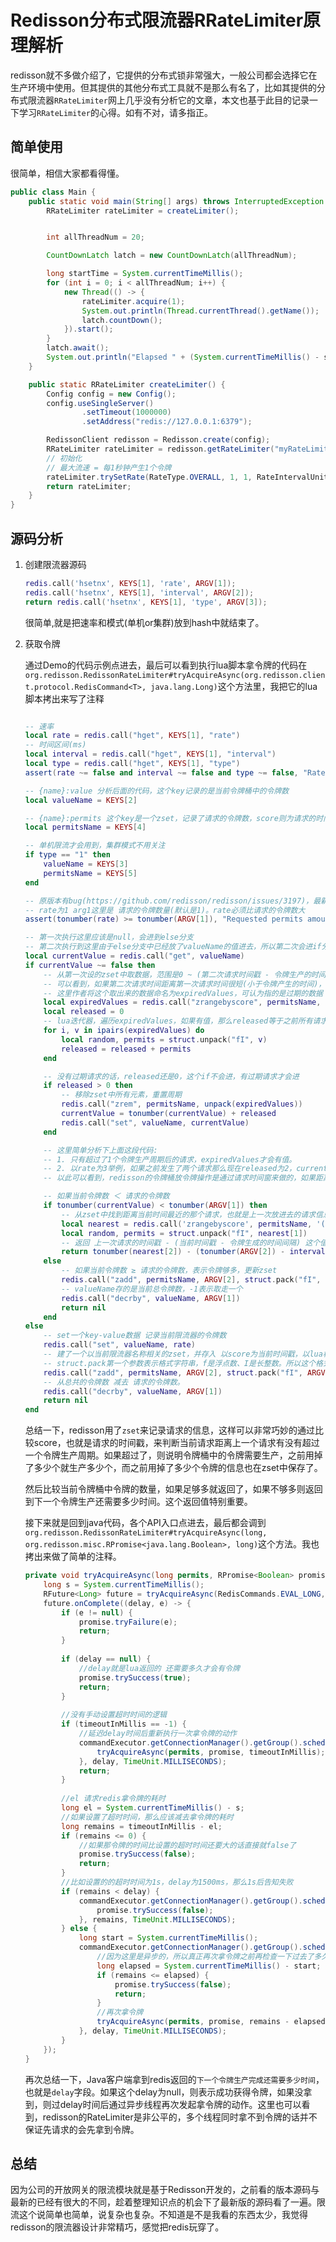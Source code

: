 # Redisson分布式限流器RRateLimiter原理解析

redisson就不多做介绍了，它提供的分布式锁非常强大，一般公司都会选择它在生产环境中使用。但其提供的其他分布式工具就不是那么有名了，比如其提供的分布式限流器`RRateLimiter`网上几乎没有分析它的文章，本文也基于此目的记录一下学习`RRateLimiter`的心得。如有不对，请多指正。


## 简单使用

很简单，相信大家都看得懂。

```java
public class Main {
    public static void main(String[] args) throws InterruptedException {
        RRateLimiter rateLimiter = createLimiter();


        int allThreadNum = 20;

        CountDownLatch latch = new CountDownLatch(allThreadNum);

        long startTime = System.currentTimeMillis();
        for (int i = 0; i < allThreadNum; i++) {
            new Thread(() -> {
                rateLimiter.acquire(1);
                System.out.println(Thread.currentThread().getName());
                latch.countDown();
            }).start();
        }
        latch.await();
        System.out.println("Elapsed " + (System.currentTimeMillis() - startTime));
    }

    public static RRateLimiter createLimiter() {
        Config config = new Config();
        config.useSingleServer()
                .setTimeout(1000000)
                .setAddress("redis://127.0.0.1:6379");

        RedissonClient redisson = Redisson.create(config);
        RRateLimiter rateLimiter = redisson.getRateLimiter("myRateLimiter");
        // 初始化
        // 最大流速 = 每1秒钟产生1个令牌
        rateLimiter.trySetRate(RateType.OVERALL, 1, 1, RateIntervalUnit.SECONDS);
        return rateLimiter;
    }
}
```

## 源码分析

1. 创建限流器源码

    ```lua
    redis.call('hsetnx', KEYS[1], 'rate', ARGV[1]);
    redis.call('hsetnx', KEYS[1], 'interval', ARGV[2]);
    return redis.call('hsetnx', KEYS[1], 'type', ARGV[3]);
    ```

    很简单,就是把速率和模式(单机or集群)放到hash中就结束了。

2. 获取令牌

    通过Demo的代码示例点进去，最后可以看到执行lua脚本拿令牌的代码在`org.redisson.RedissonRateLimiter#tryAcquireAsync(org.redisson.client.protocol.RedisCommand<T>, java.lang.Long)`这个方法里，我把它的lua脚本拷出来写了注释

    ```lua

    -- 速率
    local rate = redis.call("hget", KEYS[1], "rate")
    -- 时间区间(ms)
    local interval = redis.call("hget", KEYS[1], "interval")
    local type = redis.call("hget", KEYS[1], "type")
    assert(rate ~= false and interval ~= false and type ~= false, "RateLimiter is not initialized")

    -- {name}:value 分析后面的代码，这个key记录的是当前令牌桶中的令牌数
    local valueName = KEYS[2]

    -- {name}:permits 这个key是一个zset，记录了请求的令牌数，score则为请求的时间戳
    local permitsName = KEYS[4]

    -- 单机限流才会用到，集群模式不用关注
    if type == "1" then
        valueName = KEYS[3]
        permitsName = KEYS[5]
    end

    -- 原版本有bug(https://github.com/redisson/redisson/issues/3197)，最新版将这行代码提前了
    -- rate为1 arg1这里是 请求的令牌数量(默认是1)。rate必须比请求的令牌数大
    assert(tonumber(rate) >= tonumber(ARGV[1]), "Requested permits amount could not exceed defined rate")

    -- 第一次执行这里应该是null，会进到else分支
    -- 第二次执行到这里由于else分支中已经放了valueName的值进去，所以第二次会进if分支
    local currentValue = redis.call("get", valueName)
    if currentValue ~= false then
        -- 从第一次设的zset中取数据，范围是0 ~ (第二次请求时间戳 - 令牌生产的时间)
        -- 可以看到，如果第二次请求时间距离第一次请求时间很短(小于令牌产生的时间)，那么这个差值将小于上一次请求的时间，取出来的将会是空列表。反之，能取出之前的请求信息
        -- 这里作者将这个取出来的数据命名为expiredValues，可认为指的是过期的数据
        local expiredValues = redis.call("zrangebyscore", permitsName, 0, tonumber(ARGV[2]) - interval)
        local released = 0
        -- lua迭代器，遍历expiredValues，如果有值，那么released等于之前所有请求的令牌数之和，表示应该释放多少令牌
        for i, v in ipairs(expiredValues) do
            local random, permits = struct.unpack("fI", v)
            released = released + permits
        end

        -- 没有过期请求的话，released还是0，这个if不会进，有过期请求才会进
        if released > 0 then
            -- 移除zset中所有元素，重置周期
            redis.call("zrem", permitsName, unpack(expiredValues))
            currentValue = tonumber(currentValue) + released
            redis.call("set", valueName, currentValue)
        end

        -- 这里简单分析下上面这段代码:
        -- 1. 只有超过了1个令牌生产周期后的请求，expiredValues才会有值。
        -- 2. 以rate为3举例，如果之前发生了两个请求那么现在released为2，currentValue为1 + 2 = 3
        -- 以此可以看到，redisson的令牌桶放令牌操作是通过请求时间窗来做的，如果距离上一个请求的时间已经超过了一个令牌生产周期时间，那么令牌桶中的令牌应该得到重置，表示生产rate数量的令牌。

        -- 如果当前令牌数 ＜ 请求的令牌数
        if tonumber(currentValue) < tonumber(ARGV[1]) then
            -- 从zset中找到距离当前时间最近的那个请求，也就是上一次放进去的请求信息
            local nearest = redis.call('zrangebyscore', permitsName, '(' .. (tonumber(ARGV[2]) - interval), tonumber(ARGV[2]), 'withscores', 'limit', 0, 1); 
            local random, permits = struct.unpack("fI", nearest[1])
            -- 返回 上一次请求的时间戳 - (当前时间戳 - 令牌生成的时间间隔) 这个值表示还需要多久才能生产出足够的令牌
            return tonumber(nearest[2]) - (tonumber(ARGV[2]) - interval)
        else
            -- 如果当前令牌数 ≥ 请求的令牌数，表示令牌够多，更新zset
            redis.call("zadd", permitsName, ARGV[2], struct.pack("fI", ARGV[3], ARGV[1]))
            -- valueName存的是当前总令牌数，-1表示取走一个
            redis.call("decrby", valueName, ARGV[1])
            return nil
        end
    else
        -- set一个key-value数据 记录当前限流器的令牌数
        redis.call("set", valueName, rate)
        -- 建了一个以当前限流器名称相关的zset，并存入 以score为当前时间戳，以lua格式化字符串{当前时间戳为种子的随机数、请求的令牌数}为value的值。
        -- struct.pack第一个参数表示格式字符串，f是浮点数、I是长整数。所以这个格式字符串表示的是把一个浮点数和长整数拼起来的结构体。我的理解就是往zset里记录了最后一次请求的时间戳和请求的令牌数
        redis.call("zadd", permitsName, ARGV[2], struct.pack("fI", ARGV[3], ARGV[1]))
        -- 从总共的令牌数 减去 请求的令牌数。
        redis.call("decrby", valueName, ARGV[1])
        return nil
    end

    ```

    总结一下，redisson用了`zset`来记录请求的信息，这样可以非常巧妙的通过比较score，也就是请求的时间戳，来判断当前请求距离上一个请求有没有超过一个令牌生产周期。如果超过了，则说明令牌桶中的令牌需要生产，之前用掉了多少个就生产多少个，而之前用掉了多少个令牌的信息也在zset中保存了。

    然后比较当前令牌桶中令牌的数量，如果足够多就返回了，如果不够多则返回到下一个令牌生产还需要多少时间。这个返回值特别重要。

    
    接下来就是回到java代码，各个API入口点进去，最后都会调到`org.redisson.RedissonRateLimiter#tryAcquireAsync(long, org.redisson.misc.RPromise<java.lang.Boolean>, long)`这个方法。我也拷出来做了简单的注释。
    ```java
    private void tryAcquireAsync(long permits, RPromise<Boolean> promise, long timeoutInMillis) {
        long s = System.currentTimeMillis();
        RFuture<Long> future = tryAcquireAsync(RedisCommands.EVAL_LONG, permits);
        future.onComplete((delay, e) -> {
            if (e != null) {
                promise.tryFailure(e);
                return;
            }
            
            if (delay == null) {
                //delay就是lua返回的 还需要多久才会有令牌
                promise.trySuccess(true);
                return;
            }
            
            //没有手动设置超时时间的逻辑
            if (timeoutInMillis == -1) {
                //延迟delay时间后重新执行一次拿令牌的动作
                commandExecutor.getConnectionManager().getGroup().schedule(() -> {
                    tryAcquireAsync(permits, promise, timeoutInMillis);
                }, delay, TimeUnit.MILLISECONDS);
                return;
            }
            
            //el 请求redis拿令牌的耗时
            long el = System.currentTimeMillis() - s;
            //如果设置了超时时间，那么应该减去拿令牌的耗时
            long remains = timeoutInMillis - el;
            if (remains <= 0) {
                //如果那令牌的时间比设置的超时时间还要大的话直接就false了
                promise.trySuccess(false);
                return;
            }
            //比如设置的的超时时间为1s，delay为1500ms，那么1s后告知失败
            if (remains < delay) {
                commandExecutor.getConnectionManager().getGroup().schedule(() -> {
                    promise.trySuccess(false);
                }, remains, TimeUnit.MILLISECONDS);
            } else {
                long start = System.currentTimeMillis();
                commandExecutor.getConnectionManager().getGroup().schedule(() -> {
                    //因为这里是异步的，所以真正再次拿令牌之前再检查一下过去了多久时间。如果过去的时间比设置的超时时间大的话，直接false
                    long elapsed = System.currentTimeMillis() - start;
                    if (remains <= elapsed) {
                        promise.trySuccess(false);
                        return;
                    }
                    //再次拿令牌
                    tryAcquireAsync(permits, promise, remains - elapsed);
                }, delay, TimeUnit.MILLISECONDS);
            }
        });
    }
    ```

    再次总结一下，Java客户端拿到redis返回的`下一个令牌生产完成还需要多少时间`，也就是`delay`字段。如果这个delay为null，则表示成功获得令牌，如果没拿到，则过delay时间后通过异步线程再次发起拿令牌的动作。这里也可以看到，redisson的RateLimiter是非公平的，多个线程同时拿不到令牌的话并不保证先请求的会先拿到令牌。

## 总结

因为公司的开放网关的限流模块就是基于Redisson开发的，之前看的版本源码与最新的已经有很大的不同，趁着整理知识点的机会下了最新版的源码看了一遍。限流这个说简单也简单，说复杂也复杂。不知道是不是我看的东西太少，我觉得redisson的限流器设计非常精巧，感觉把redis玩穿了。